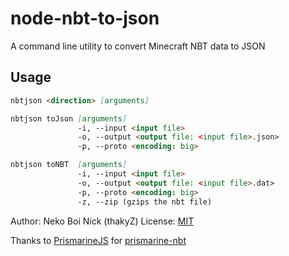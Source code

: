# node-nbt-to-json

A command line utility to convert Minecraft NBT data to JSON

## Usage

```md
nbtjson <direction> [arguments]

nbtjson toJson [arguments]
               -i, --input <input file>
               -o, --output <output file: <input file>.json>
               -p, --proto <encoding: big>

nbtjson toNBT  [arguments]
               -i, --input <input file>
               -o, --output <output file: <input file>.dat>
               -p, --proto <encoding: big>
               -z, --zip (gzips the nbt file)
```

Author: Neko Boi Nick (thakyZ)
License: [MIT](https://github.com/thakyZ/node-nbt-to-json/LICENSE)

Thanks to [PrismarineJS](https://github.com/PrismarineJS) for [prismarine-nbt](https://www.npmjs.com/package/prismarine-nbt)
